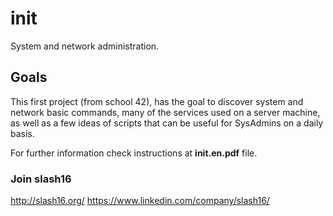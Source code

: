 # init

System and network administration.

## Goals

This first project (from school 42), has the goal to discover system and network
basic commands, many of the services used on a server machine, as well as a few ideas of
scripts that can be useful for SysAdmins on a daily basis.

For further information check instructions at **init.en.pdf** file.


### Join slash16

http://slash16.org/
https://www.linkedin.com/company/slash16/
